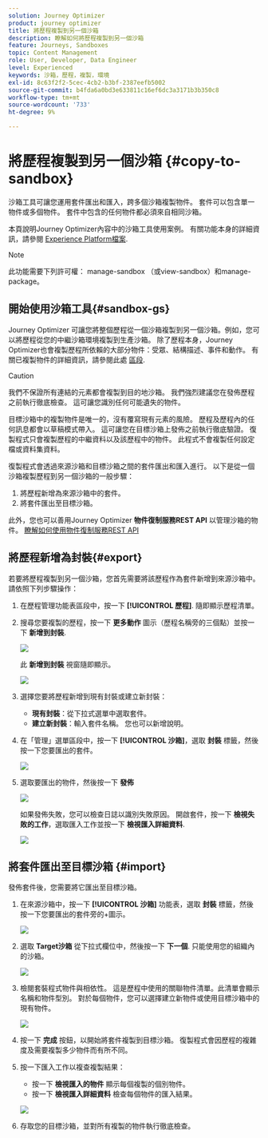 ```yaml
---
solution: Journey Optimizer
product: journey optimizer
title: 將歷程複製到另一個沙箱
description: 瞭解如何將歷程複製到另一個沙箱
feature: Journeys, Sandboxes
topic: Content Management
role: User, Developer, Data Engineer
level: Experienced
keywords: 沙箱，歷程，複製，環境
exl-id: 8c63f2f2-5cec-4cb2-b3bf-2387eefb5002
source-git-commit: b4fda6a0bd3e633811c16ef6dc3a3171b3b350c8
workflow-type: tm+mt
source-wordcount: '733'
ht-degree: 9%

---
```


# 將歷程複製到另一個沙箱 {#copy-to-sandbox}

<!--
>[!CONTEXTUALHELP]
>id="ajo_journey_copy_main"
>title="Copy a journey to another sandbox"
>abstract="Journey Optimizer allows you to copy an entire journey from one sandbox to another. For example, you can copy a journey from the Stage sandbox environment to your Production sandbox. In addition to the Journey itself, Journey Optimizer also copies most of the objects the journey depends on."

>[!CONTEXTUALHELP]
>id="ajo_journey_copy_sandbox_details"
>title="Sandbox details"
>abstract="Select the destination sandbox you want to copy the journey to. Only sandboxes within your organization are available."

>[!CONTEXTUALHELP]
>id="ajo_journey_copy_object_details"
>title="Object details"
>abstract="This is the journey you are going to copy."

>[!CONTEXTUALHELP]
>id="ajo_journey_copy_dependent_objects"
>title="Dependent objects"
>abstract="This is the list of associated objects used in the journey. This list displays the name, the object type, as well as the internal Journey Optimizer ID."
-->

沙箱工具可讓您運用套件匯出和匯入，跨多個沙箱複製物件。 套件可以包含單一物件或多個物件。 套件中包含的任何物件都必須來自相同沙箱。

本頁說明Journey Optimizer內容中的沙箱工具使用案例。 有關功能本身的詳細資訊，請參閱 [Experience Platform檔案](https://experienceleague.adobe.com/docs/experience-platform/sandbox/ui/sandbox-tooling.html).

>[!NOTE]
>
>此功能需要下列許可權： manage-sandbox （或view-sandbox）和manage-package。

## 開始使用沙箱工具{#sandbox-gs}

Journey Optimizer 可讓您將整個歷程從一個沙箱複製到另一個沙箱。例如，您可以將歷程從您的中繼沙箱環境複製到生產沙箱。 除了歷程本身，Journey Optimizer也會複製歷程所依賴的大部分物件：受眾、結構描述、事件和動作。 有關已複製物件的詳細資訊，請參閱此處 [區段](https://experienceleague.adobe.com/docs/experience-platform/sandbox/ui/sandbox-tooling.html#abobe-journey-optimizer-objects).

>[!CAUTION]
>
>我們不保證所有連結的元素都會複製到目的地沙箱。 我們強烈建議您在發佈歷程之前執行徹底檢查。 這可讓您識別任何可能遺失的物件。

目標沙箱中的複製物件是唯一的，沒有覆寫現有元素的風險。 歷程及歷程內的任何訊息都會以草稿模式帶入。 這可讓您在目標沙箱上發佈之前執行徹底驗證。 復製程式只會複製歷程的中繼資料以及該歷程中的物件。 此程式不會複製任何設定檔或資料集資料。

復製程式會透過來源沙箱和目標沙箱之間的套件匯出和匯入進行。 以下是從一個沙箱複製歷程到另一個沙箱的一般步驟：

1. 將歷程新增為來源沙箱中的套件。
1. 將套件匯出至目標沙箱。

此外，您也可以善用Journey Optimizer **物件復制服務REST API** 以管理沙箱的物件。 [瞭解如何使用物件復制服務REST API](https://developer.adobe.com/journey-optimizer-apis/references/sandbox/)

## 將歷程新增為封裝{#export}

若要將歷程複製到另一個沙箱，您首先需要將該歷程作為套件新增到來源沙箱中。 請依照下列步驟操作：

1. 在歷程管理功能表區段中，按一下 **[!UICONTROL 歷程]**. 隨即顯示歷程清單。

1. 搜尋您要複製的歷程，按一下 **更多動作** 圖示（歷程名稱旁的三個點）並按一下 **新增到封裝**.

   ![](assets/journey-sandbox1.png)

   此 **新增到封裝** 視窗隨即顯示。

   ![](assets/journey-sandbox2.png)

1. 選擇您要將歷程新增到現有封裝或建立新封裝：

   * **現有封裝**：從下拉式選單中選取套件。
   * **建立新封裝**：輸入套件名稱。 您也可以新增說明。

1. 在「管理」選單區段中，按一下 **[!UICONTROL 沙箱]**，選取 **封裝** 標籤，然後按一下您要匯出的套件。

   ![](assets/journey-sandbox3.png)

1. 選取要匯出的物件，然後按一下 **發佈**

   ![](assets/journey-sandbox4.png)

   如果發佈失敗，您可以檢查日誌以識別失敗原因。 開啟套件，按一下 **檢視失敗的工作**，選取匯入工作並按一下 **檢視匯入詳細資料**.

   ![](assets/journey-sandbox9.png)

## 將套件匯出至目標沙箱 {#import}

發佈套件後，您需要將它匯出至目標沙箱。

1. 在來源沙箱中，按一下 **[!UICONTROL 沙箱]** 功能表，選取 **封裝** 標籤，然後按一下您要匯出的套件旁的+圖示。

   ![](assets/journey-sandbox5.png)

1. 選取 **Target沙箱** 從下拉式欄位中，然後按一下 **下一個**. 只能使用您的組織內的沙箱。

   ![](assets/journey-sandbox6.png)

1. 檢閱套裝程式物件與相依性。 這是歷程中使用的關聯物件清單。此清單會顯示名稱和物件型別。 對於每個物件，您可以選擇建立新物件或使用目標沙箱中的現有物件。

   ![](assets/journey-sandbox7.png)

1. 按一下 **完成** 按鈕，以開始將套件複製到目標沙箱。 復製程式會因歷程的複雜度及需要複製多少物件而有所不同。

1. 按一下匯入工作以複查複製結果：

   * 按一下 **檢視匯入的物件** 顯示每個複製的個別物件。
   * 按一下 **檢視匯入詳細資料** 檢查每個物件的匯入結果。

   ![](assets/journey-sandbox8.png)

1. 存取您的目標沙箱，並對所有複製的物件執行徹底檢查。
